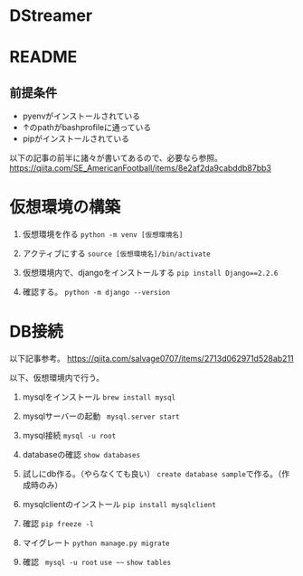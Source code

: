 # DStreamer

# README

## 前提条件
- pyenvがインストールされている
- ↑のpathがbashprofileに通っている
- pipがインストールされている

以下の記事の前半に諸々が書いてあるので、必要なら参照。
https://qiita.com/SE_AmericanFootball/items/8e2af2da9cabddb87bb3

# 仮想環境の構築

1. 仮想環境を作る
`python -m venv [仮想環境名]`

2. アクティブにする
`source [仮想環境名]/bin/activate `

3. 仮想環境内で、djangoをインストールする
`pip install Django==2.2.6`

4. 確認する。
`python -m django --version`


# DB接続
以下記事参考。
https://qiita.com/salvage0707/items/2713d062971d528ab211

以下、仮想環境内で行う。

1. mysqlをインストール
`brew install mysql`

2. mysqlサーバーの起動
` mysql.server start`

3. mysql接続
`mysql -u root`

4. databaseの確認
`show databases`

5. 試しにdb作る。（やらなくても良い）
`create database sample`で作る。（作成時のみ）

6. mysqlclientのインストール
`pip install mysqlclient`

7. 確認
`pip freeze -l`

8. マイグレート
`python manage.py migrate`

9. 確認
` mysql -u root`
`use ~~`
`show tables`
